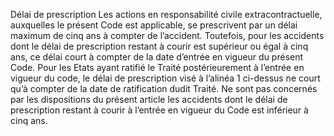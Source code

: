 Délai de prescription
Les actions en responsabilité civile extracontractuelle, auxquelles le présent Code est applicable, se prescrivent par un délai maximum de cinq ans à compter de l’accident.
Toutefois, pour les accidents dont le délai de prescription restant à courir est supérieur ou égal à cinq ans, ce délai court à compter de la date d’entrée en vigueur du présent Code. Pour les Etats ayant ratifié le Traité postérieurement à l’entrée en vigueur du code, le délai de prescription visé à l’alinéa 1 ci-dessus ne court qu’à compter de la date de ratification dudit Traité.
Ne sont pas concernés par les dispositions du présent article les accidents dont le délai de prescription restant à courir à l’entrée en vigueur du Code est inférieur à cinq ans.